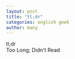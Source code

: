```yaml
---
layout: post
title: "tl;dr"
categories: english geek
author: many
---
```


tl;dr   
Too Long; Didn't Read

